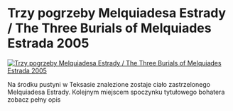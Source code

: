 Trzy pogrzeby Melquiadesa Estrady / The Three Burials of Melquiades Estrada 2005 
=============
[![Trzy pogrzeby Melquiadesa Estrady / The Three Burials of Melquiades Estrada 2005 ](http://vidos.pl/images/player.gif)](http://vidos.pl/trzy-pogrzeby-melquiadesa-estrady-the-three-burials-of-melquiades-estrada-2005)

 Na środku pustyni w Teksasie znalezione zostaje ciało zastrzelonego Melquiadesa Estrady. Kolejnym miejscem spoczynku tytułowego bohatera zobacz pełny opis
